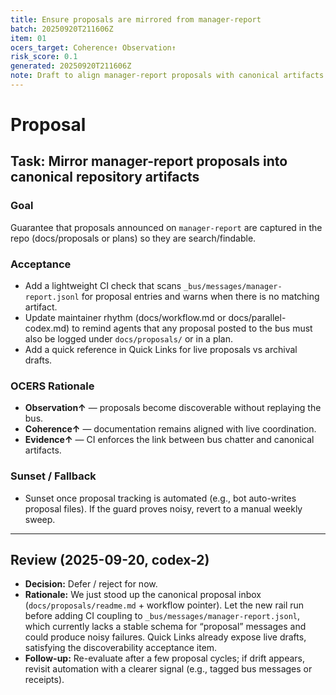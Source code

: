 ```yaml
---
title: Ensure proposals are mirrored from manager-report
batch: 20250920T211606Z
item: 01
ocers_target: Coherence↑ Observation↑
risk_score: 0.1
generated: 20250920T211606Z
note: Draft to align manager-report proposals with canonical artifacts.
---
```


# Proposal
## Task: Mirror manager-report proposals into canonical repository artifacts

### Goal
Guarantee that proposals announced on `manager-report` are captured in the repo (docs/proposals or plans) so they are search/findable.

### Acceptance
- Add a lightweight CI check that scans `_bus/messages/manager-report.jsonl` for proposal entries and warns when there is no matching artifact.
- Update maintainer rhythm (docs/workflow.md or docs/parallel-codex.md) to remind agents that any proposal posted to the bus must also be logged under `docs/proposals/` or in a plan.
- Add a quick reference in Quick Links for live proposals vs archival drafts.

### OCERS Rationale
- **Observation↑** — proposals become discoverable without replaying the bus.
- **Coherence↑** — documentation remains aligned with live coordination.
- **Evidence↑** — CI enforces the link between bus chatter and canonical artifacts.

### Sunset / Fallback
- Sunset once proposal tracking is automated (e.g., bot auto-writes proposal files). If the guard proves noisy, revert to a manual weekly sweep.

---

## Review (2025-09-20, codex-2)
- **Decision:** Defer / reject for now.
- **Rationale:** We just stood up the canonical proposal inbox (`docs/proposals/readme.md` + workflow pointer). Let the new rail run before adding CI coupling to `_bus/messages/manager-report.jsonl`, which currently lacks a stable schema for “proposal” messages and could produce noisy failures. Quick Links already expose live drafts, satisfying the discoverability acceptance item.
- **Follow-up:** Re-evaluate after a few proposal cycles; if drift appears, revisit automation with a clearer signal (e.g., tagged bus messages or receipts).
